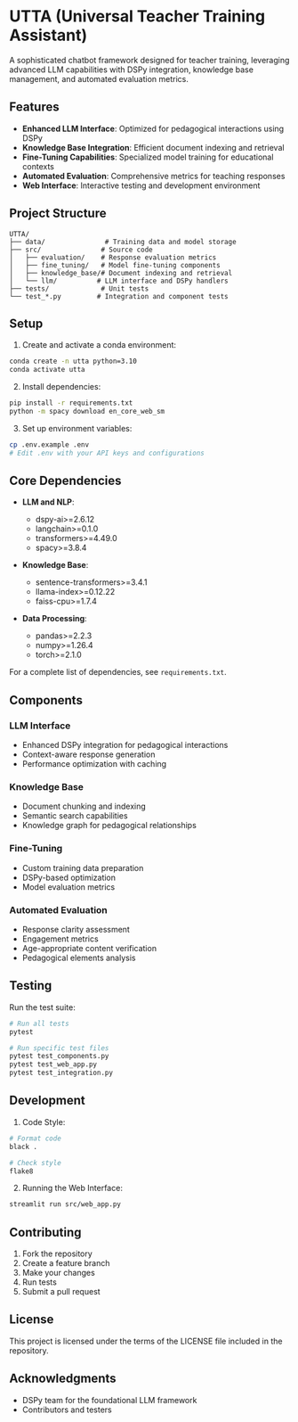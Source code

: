 # UTTA (Universal Teacher Training Assistant)

A sophisticated chatbot framework designed for teacher training, leveraging advanced LLM capabilities with DSPy integration, knowledge base management, and automated evaluation metrics.

## Features

- **Enhanced LLM Interface**: Optimized for pedagogical interactions using DSPy
- **Knowledge Base Integration**: Efficient document indexing and retrieval
- **Fine-Tuning Capabilities**: Specialized model training for educational contexts
- **Automated Evaluation**: Comprehensive metrics for teaching responses
- **Web Interface**: Interactive testing and development environment

## Project Structure

```
UTTA/
├── data/               # Training data and model storage
├── src/               # Source code
│   ├── evaluation/    # Response evaluation metrics
│   ├── fine_tuning/   # Model fine-tuning components
│   ├── knowledge_base/# Document indexing and retrieval
│   └── llm/          # LLM interface and DSPy handlers
├── tests/             # Unit tests
└── test_*.py         # Integration and component tests
```

## Setup

1. Create and activate a conda environment:
```bash
conda create -n utta python=3.10
conda activate utta
```

2. Install dependencies:
```bash
pip install -r requirements.txt
python -m spacy download en_core_web_sm
```

3. Set up environment variables:
```bash
cp .env.example .env
# Edit .env with your API keys and configurations
```

## Core Dependencies

- **LLM and NLP**:
  - dspy-ai>=2.6.12
  - langchain>=0.1.0
  - transformers>=4.49.0
  - spacy>=3.8.4

- **Knowledge Base**:
  - sentence-transformers>=3.4.1
  - llama-index>=0.12.22
  - faiss-cpu>=1.7.4

- **Data Processing**:
  - pandas>=2.2.3
  - numpy>=1.26.4
  - torch>=2.1.0

For a complete list of dependencies, see `requirements.txt`.

## Components

### LLM Interface
- Enhanced DSPy integration for pedagogical interactions
- Context-aware response generation
- Performance optimization with caching

### Knowledge Base
- Document chunking and indexing
- Semantic search capabilities
- Knowledge graph for pedagogical relationships

### Fine-Tuning
- Custom training data preparation
- DSPy-based optimization
- Model evaluation metrics

### Automated Evaluation
- Response clarity assessment
- Engagement metrics
- Age-appropriate content verification
- Pedagogical elements analysis

## Testing

Run the test suite:
```bash
# Run all tests
pytest

# Run specific test files
pytest test_components.py
pytest test_web_app.py
pytest test_integration.py
```

## Development

1. Code Style:
```bash
# Format code
black .

# Check style
flake8
```

2. Running the Web Interface:
```bash
streamlit run src/web_app.py
```

## Contributing

1. Fork the repository
2. Create a feature branch
3. Make your changes
4. Run tests
5. Submit a pull request

## License

This project is licensed under the terms of the LICENSE file included in the repository.

## Acknowledgments

- DSPy team for the foundational LLM framework
- Contributors and testers
